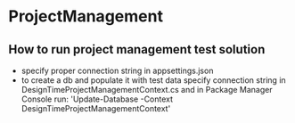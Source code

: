 # ProjectManagement
## How to run project management test solution
- specify proper connection string in appsettings.json
- to create a db and populate it with test data specify connection string in DesignTimeProjectManagementContext.cs
and in Package Manager Console run: 'Update-Database -Context DesignTimeProjectManagementContext'

